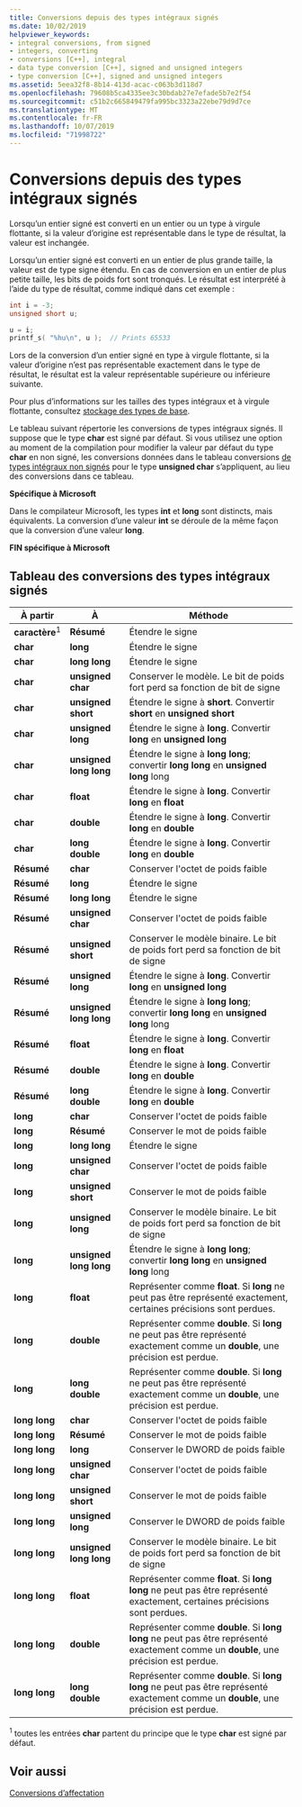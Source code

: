 ```yaml
---
title: Conversions depuis des types intégraux signés
ms.date: 10/02/2019
helpviewer_keywords:
- integral conversions, from signed
- integers, converting
- conversions [C++], integral
- data type conversion [C++], signed and unsigned integers
- type conversion [C++], signed and unsigned integers
ms.assetid: 5eea32f8-8b14-413d-acac-c063b3d118d7
ms.openlocfilehash: 79608b5ca4335ee3c30bdab27e7efade5b7e2f54
ms.sourcegitcommit: c51b2c665849479fa995bc3323a22ebe79d9d7ce
ms.translationtype: MT
ms.contentlocale: fr-FR
ms.lasthandoff: 10/07/2019
ms.locfileid: "71998722"
---
```

# <a name="conversions-from-signed-integral-types"></a>Conversions depuis des types intégraux signés

Lorsqu’un entier signé est converti en un entier ou un type à virgule flottante, si la valeur d’origine est représentable dans le type de résultat, la valeur est inchangée.

Lorsqu’un entier signé est converti en un entier de plus grande taille, la valeur est de type signe étendu. En cas de conversion en un entier de plus petite taille, les bits de poids fort sont tronqués. Le résultat est interprété à l’aide du type de résultat, comme indiqué dans cet exemple :

```C
int i = -3;
unsigned short u;

u = i;
printf_s( "%hu\n", u );  // Prints 65533
```

Lors de la conversion d’un entier signé en type à virgule flottante, si la valeur d’origine n’est pas représentable exactement dans le type de résultat, le résultat est la valeur représentable supérieure ou inférieure suivante.

Pour plus d’informations sur les tailles des types intégraux et à virgule flottante, consultez [stockage des types de base](../c-language/storage-of-basic-types.md).

Le tableau suivant répertorie les conversions de types intégraux signés. Il suppose que le type **char** est signé par défaut. Si vous utilisez une option au moment de la compilation pour modifier la valeur par défaut du type **char** en non signé, les conversions données dans le tableau conversions [de types intégraux non signés](../c-language/conversions-from-unsigned-integral-types.md) pour le type **unsigned char** s’appliquent, au lieu des conversions dans ce tableau.

**Spécifique à Microsoft**

Dans le compilateur Microsoft, les types **int** et **long** sont distincts, mais équivalents. La conversion d’une valeur **int** se déroule de la même façon que la conversion d’une valeur **long**.

**FIN spécifique à Microsoft**

## <a name="table-of-conversions-from-signed-integral-types"></a>Tableau des conversions des types intégraux signés

|À partir|À|Méthode|
|----------|--------|------------|
|**caractère**<sup>1</sup>|**Résumé**|Étendre le signe|
|**char**|**long**|Étendre le signe|
|**char**|**long long**|Étendre le signe|
|**char**|**unsigned char**|Conserver le modèle. Le bit de poids fort perd sa fonction de bit de signe|
|**char**|**unsigned short**|Étendre le signe à **short**. Convertir **short** en **unsigned short**|
|**char**|**unsigned long**|Étendre le signe à **long**. Convertir **long** en **unsigned long**|
|**char**|**unsigned long long**|Étendre le signe à **long long**; convertir **long long** en **unsigned long** long|
|**char**|**float**|Étendre le signe à **long**. Convertir **long** en **float**|
|**char**|**double**|Étendre le signe à **long**. Convertir **long** en **double**|
|**char**|**long double**|Étendre le signe à **long**. Convertir **long** en **double**|
|**Résumé**|**char**|Conserver l'octet de poids faible|
|**Résumé**|**long**|Étendre le signe|
|**Résumé**|**long long**|Étendre le signe|
|**Résumé**|**unsigned char**|Conserver l'octet de poids faible|
|**Résumé**|**unsigned short**|Conserver le modèle binaire. Le bit de poids fort perd sa fonction de bit de signe|
|**Résumé**|**unsigned long**|Étendre le signe à **long**. Convertir **long** en **unsigned long**|
|**Résumé**|**unsigned long long**|Étendre le signe à **long long**; convertir **long long** en **unsigned long** long|
|**Résumé**|**float**|Étendre le signe à **long**. Convertir **long** en **float**|
|**Résumé**|**double**|Étendre le signe à **long**. Convertir **long** en **double**|
|**Résumé**|**long double**|Étendre le signe à **long**. Convertir **long** en **double**|
|**long**|**char**|Conserver l'octet de poids faible|
|**long**|**Résumé**|Conserver le mot de poids faible|
|**long**|**long long**|Étendre le signe|
|**long**|**unsigned char**|Conserver l'octet de poids faible|
|**long**|**unsigned short**|Conserver le mot de poids faible|
|**long**|**unsigned long**|Conserver le modèle binaire. Le bit de poids fort perd sa fonction de bit de signe|
|**long**|**unsigned long long**|Étendre le signe à **long long**; convertir **long long** en **unsigned long** long|
|**long**|**float**|Représenter comme **float**. Si **long** ne peut pas être représenté exactement, certaines précisions sont perdues.|
|**long**|**double**|Représenter comme **double**. Si **long** ne peut pas être représenté exactement comme un **double**, une précision est perdue.|
|**long**|**long double**|Représenter comme **double**. Si **long** ne peut pas être représenté exactement comme un **double**, une précision est perdue.|
|**long long**|**char**|Conserver l'octet de poids faible|
|**long long**|**Résumé**|Conserver le mot de poids faible|
|**long long**|**long**|Conserver le DWORD de poids faible|
|**long long**|**unsigned char**|Conserver l'octet de poids faible|
|**long long**|**unsigned short**|Conserver le mot de poids faible|
|**long long**|**unsigned long**|Conserver le DWORD de poids faible|
|**long long**|**unsigned long long**|Conserver le modèle binaire. Le bit de poids fort perd sa fonction de bit de signe|
|**long long**|**float**|Représenter comme **float**. Si **long long** ne peut pas être représenté exactement, certaines précisions sont perdues.|
|**long long**|**double**|Représenter comme **double**. Si **long long** ne peut pas être représenté exactement comme un **double**, une précision est perdue.|
|**long long**|**long double**|Représenter comme **double**. Si **long long** ne peut pas être représenté exactement comme un **double**, une précision est perdue.|

<sup>1</sup> toutes les entrées **char** partent du principe que le type **char** est signé par défaut.

## <a name="see-also"></a>Voir aussi

[Conversions d’affectation](../c-language/assignment-conversions.md)
